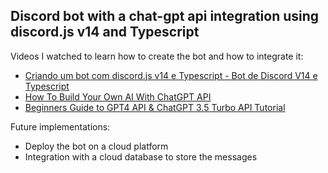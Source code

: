 <h2>Discord bot with a chat-gpt api integration using discord.js v14 and Typescript</h2>
 
Videos I watched to learn how to create the bot and how to integrate it:
<ul>
  <li><a href="https://www.youtube.com/watch?v=UEgYWgUHLF0&list=PL9tY_tDo_Q0CGZ2MYqW9ZK0OpLwqmRti0" target="_blank">Criando um bot com discord.js v14 e Typescript - Bot de Discord V14 e Typescript</a></li>
  <li><a href="https://www.youtube.com/watch?v=4qNwoAAfnk4" target="_blank">How To Build Your Own AI With ChatGPT API</a></li>
  <li><a href="https://www.youtube.com/watch?v=LX_DXLlaymg" target="_blank">Beginners Guide to GPT4 API & ChatGPT 3.5 Turbo API Tutorial</a></li>
</ul>

Future implementations:
<ul>
 <li>Deploy the bot on a cloud platform</li>
 <li>Integration with a cloud database to store the messages</li>
</ul>
